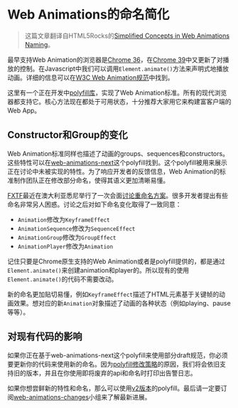 Web Animations的命名简化
===

> 这篇文章翻译自HTML5Rocks的[Simplified Concepts in Web Animations Naming](http://updates.html5rocks.com/2015/04/web-animations-naming)。

最早支持Web Animation的浏览器是[Chrome 36](http://updates.html5rocks.com/2014/05/Web-Animations---element-animate-is-now-in-Chrome-36)，在[Chrome 39](http://updates.html5rocks.com/2014/12/web-animation-playback)中又更新了对播放的控制。在Javascript中我们可以调用`Element.animate()`方法来声明式地播放动画。详细的信息可以在[W3C Web Animation规范](http://w3c.github.io/web-animations/)中找到。

这里有一个正在开发中[polyfill库](https://github.com/web-animations/web-animations-js)，实现了Web Animation标准。所有的现代浏览器都支持它。核心方法现在都处于可用状态，十分推荐大家用它来构建富客户端的Web App。


## Constructor和Group的变化

Web Animation标准同样也描述了动画的groups、sequences和constructors。这些特性可以在[web-animations-next](https://github.com/web-animations/web-animations-js#web-animations-nextminjs)这个polyfill找到。这个polyfill被用来展示正在讨论中未被实现的特性。为了响应开发者的反馈信息，Web Animation的标准制作团队正在修改部分命名，使得其语义更加清晰易懂。

[FXTF](http://www.w3.org/Graphics/fx/)最近在澳大利亚悉尼举行了一次会面[讨论](https://www.mail-archive.com/public-fx@w3.org/msg00151.html)[重命名方案](https://www.mail-archive.com/public-fx@w3.org/msg00158.html)。很多开发者提出有些命名非常另人困惑。讨论之后对如下命名变化取得了一致同意：

* `Animation`修改为`KeyframeEffect`
* `AnimationSequence`修改为`SequenceEffect`
* `AnimationGroup`修改为`GroupEffect`
* `AnimationPlayer`修改为`Animation`

记住只要是Chrome原生支持的Web Animation或者是polyfill提供的，都是通过`Element.animate()`来创建animation和player的。所以现有的使用`Element.animate()`的代码不需要改动。

新的命名更加贴切易懂，例如`KeyframeEffect`描述了HTML元素基于关键帧的动画效果。想对应的新`Animation`对象描述了动画的各种状态（例如playing、pause等等）。


## 对现有代码的影响

如果你正在基于web-animations-next这个polyfill来使用部分draft规范，你必须要更新你的代码来使用新的命名。因为[polyfill修改策略](https://github.com/web-animations/web-animations-js#breaking-changes)的原因，我们将会依旧支持旧的版本，并且在你使用即将废弃的api和命名时打印出告警日志。

如果你想尝鲜新的特性和命名，那么可以使用[v2版本](https://github.com/web-animations/web-animations-js/releases)的polyfill。最后请一定要订阅[web-animations-changes](https://groups.google.com/forum/#!forum/web-animations-changes)小组来了解最新进展。

